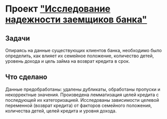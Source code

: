 # Проект <a href="https://nbviewer.jupyter.org/github/mogfl/Projects/blob/master/01.%20%D0%98%D1%81%D1%81%D0%BB%D0%B5%D0%B4%D0%BE%D0%B2%D0%B0%D0%BD%D0%B8%D0%B5%20%D0%BD%D0%B0%D0%B4%D0%B5%D0%B6%D0%BD%D0%BE%D1%81%D1%82%D0%B8%20%D0%B7%D0%B0%D1%91%D0%BC%D1%89%D0%B8%D0%BA%D0%BE%D0%B2%20%D0%B1%D0%B0%D0%BD%D0%BA%D0%B0/%D0%98%D1%81%D1%81%D0%BB%D0%B5%D0%B4%D0%BE%D0%B2%D0%B0%D0%BD%D0%B8%D0%B5%20%D0%BD%D0%B0%D0%B4%D0%B5%D0%B6%D0%BD%D0%BE%D1%81%D1%82%D0%B8%20%D0%B7%D0%B0%D1%91%D0%BC%D1%89%D0%B8%D0%BA%D0%BE%D0%B2%20%D0%B1%D0%B0%D0%BD%D0%BA%D0%B0.ipynb"> "Исследование надежности заемщиков банка" </a>

 ## Задачи
Опираясь на данные существующих клиентов банка, необходимо было определить, как влияет их семейное положение, количество детей, уровень дохода и цель займа на возврат кредита в срок.

 ## Что сделано
 Данные предобработаны: удалены дубликаты, обработаны пропуски и некорректные значения. Произведена лемматизация целей кредита с последующей их категоризацией. Исследованы зависимости целевой переменной (возврат кредита) от факторов семейного положения, количества детей, целей кредита и уровня дохода.